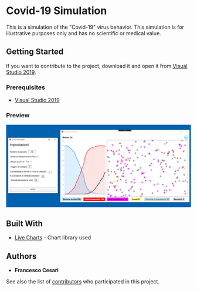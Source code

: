 # Covid-19 Simulation

This is a simulation of the "Covid-19" virus behavior. This simulation is for illustrative purposes only and has no scientific or medical value.

## Getting Started

If you want to contribute to the project, download it and open it from [Visual Studio 2019](https://visualstudio.microsoft.com/it/vs/).

### Prerequisites

* [Visual Studio 2019](https://visualstudio.microsoft.com/it/vs/)

### Preview
![](img/preview.png)

## Built With

* [Live Charts](https://lvcharts.net/) - Chart library used

## Authors

* **Francesco Cesari**

See also the list of [contributors](https://github.com/francescocesari/Covid-19-Simulation/graphs/contributors) who participated in this project.
